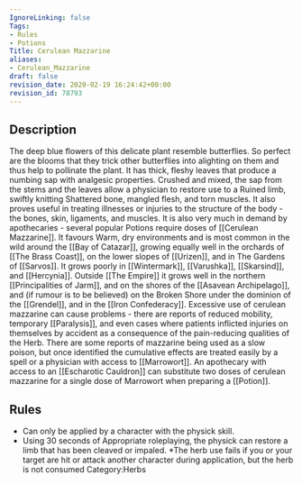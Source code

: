 ```yaml
---
IgnoreLinking: false
Tags:
- Rules
- Potions
Title: Cerulean Mazzarine
aliases:
- Cerulean_Mazzarine
draft: false
revision_date: 2020-02-19 16:24:42+00:00
revision_id: 78793
---
```


## Description
The deep blue flowers of this delicate plant resemble butterflies. So perfect are the blooms that they trick other butterflies into alighting on them and thus help to pollinate the plant. It has thick, fleshy leaves that produce a numbing sap with analgesic properties.
Crushed and mixed, the sap from the stems and the leaves allow a physician to restore use to a Ruined limb, swiftly knitting Shattered bone, mangled flesh, and torn muscles. It also proves useful in treating illnesses or injuries to the structure of the body - the bones, skin, ligaments, and muscles. It is also very much in demand by apothecaries - several popular Potions require doses of [[Cerulean Mazzarine]].
It favours Warm, dry environments and is most common in the wild around the [[Bay of Catazar]], growing equally well in the orchards of [[The Brass Coast]], on the lower slopes of [[Urizen]], and in The Gardens of [[Sarvos]]. It grows poorly in [[Wintermark]], [[Varushka]], [[Skarsind]], and [[Hercynia]]. Outside [[The Empire]] it grows well in the northern [[Principalities of Jarm]], and on the shores of the [[Asavean Archipelago]], and (if rumour is to be believed) on the Broken Shore under the dominion of the [[Grendel]], and in the [[Iron Confederacy]].
Excessive use of cerulean mazzarine can cause problems - there are reports of reduced mobility, temporary [[Paralysis]], and even cases where patients inflicted injuries on themselves by accident as a consequence of the pain-reducing qualities of the Herb. There are some reports of mazzarine being used as a slow poison, but once identified the cumulative effects are treated easily by a spell or a physician with access to [[Marrowort]].
An apothecary with access to an [[Escharotic Cauldron]] can substitute two doses of cerulean mazzarine for a single dose of Marrowort when preparing a [[Potion]].
## Rules
* Can only be applied by a character with the physick skill.
* Using 30 seconds of Appropriate roleplaying, the physick can restore a limb that has been cleaved or impaled.
*The herb use fails if you or your target are hit or attack another character during application, but the herb is not consumed
Category:Herbs
